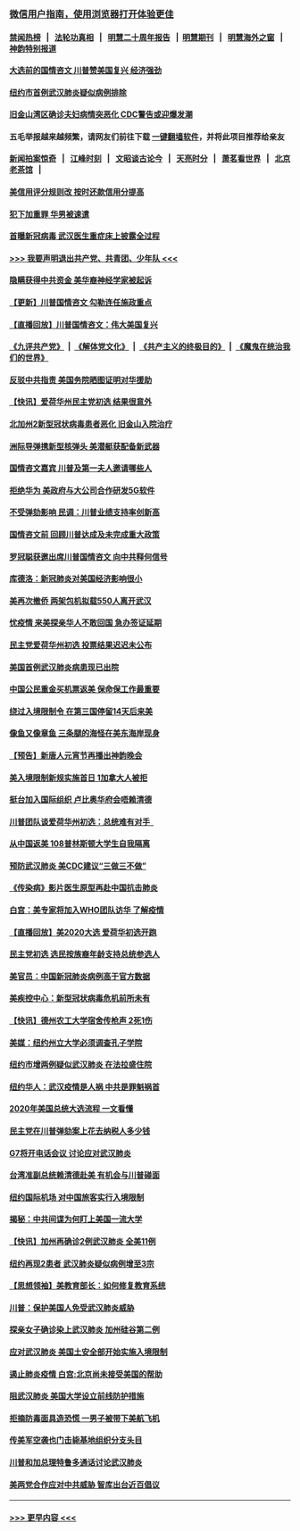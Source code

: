 ### [微信用户指南，使用浏览器打开体验更佳](https://github.com/gfw-breaker/banned-news1/blob/master/indexes/wechat-guide.md?t=0)
#### [禁闻热榜](热点新闻.md?t=0)  &nbsp;&nbsp;|&nbsp;&nbsp; [法轮功真相](https://github.com/gfw-breaker/truth/blob/master/README.md?t=0) &nbsp;&nbsp;|&nbsp;&nbsp; [明慧二十周年报告](https://github.com/gfw-breaker/mh-reports/blob/master/README.md?t=0) &nbsp;&nbsp;|&nbsp;&nbsp;[明慧期刊](https://github.com/gfw-breaker/mh-qikan) &nbsp;&nbsp;|&nbsp;&nbsp; [明慧海外之窗](https://github.com/gfw-breaker/mh-news/blob/master/README.md?t=0) &nbsp;&nbsp;|&nbsp;&nbsp; [神韵特别报道](https://github.com/gfw-breaker/mh-news/blob/master/shenyun.md?t=0)
#### [大选前的国情咨文 川普赞美国复兴 经济强劲](../pages/nsc412/n11845526.md?t=02051911) 
#### [纽约市首例武汉肺炎疑似病例排除](../pages/nsc412/n11844989.md?t=02051911) 
#### [旧金山湾区确诊夫妇病情突恶化 CDC警告或迎爆发潮](../pages/nsc412/n11845730.md?t=02051911) 
#### 五毛举报越来越频繁，请网友们前往下载 [一键翻墙软件](https://github.com/gfw-breaker/ssr-accounts)，并将此项目推荐给亲友
#### [新闻拍案惊奇](https://github.com/gfw-breaker/banned-news1/blob/master/pages/link4.md) &nbsp;&nbsp;|&nbsp;&nbsp; [江峰时刻](https://github.com/gfw-breaker/banned-news1/blob/master/pages/link4.md) &nbsp;&nbsp;|&nbsp;&nbsp; [文昭谈古论今](https://github.com/gfw-breaker/banned-news1/blob/master/pages/link4.md) &nbsp;&nbsp;|&nbsp;&nbsp; [天亮时分](https://github.com/gfw-breaker/banned-news1/blob/master/pages/link4.md) &nbsp;&nbsp;|&nbsp;&nbsp; [萧茗看世界](https://github.com/gfw-breaker/banned-news1/blob/master/pages/link4.md) &nbsp;&nbsp;|&nbsp;&nbsp; [北京老茶馆](https://github.com/gfw-breaker/banned-news1/blob/master/pages/link4.md) &nbsp;&nbsp;|&nbsp;&nbsp; 
#### [美信用评分规则改  按时还款信用分提高](../pages/nsc412/n11845488.md?t=02051911) 
#### [犯下加重罪 华男被速遣](../pages/nsc412/n11845476.md?t=02051911) 
#### [首曝新冠病毒 武汉医生重症床上披露全过程](../pages/nsc412/n11845150.md?t=02051911) 
#### [>>> 我要声明退出共产党、共青团、少年队 <<<](https://github.com/begood0513/goodnews/blob/master/quit/letter.md) 
#### [隐瞒获得中共资金 美华裔神经学家被起诉](../pages/nsc412/n11844879.md?t=02051911) 
#### [【更新】川普国情咨文 勾勒连任施政重点](../pages/nsc412/n11845223.md?t=02051911) 
#### [【直播回放】川普国情咨文：伟大美国复兴](../pages/nsc412/n11842079.md?t=02051911) 
#### [《九评共产党》](https://github.com/begood0513/9ping.md/blob/master/README.md) &nbsp;|&nbsp; [《解体党文化》](../../../../jtdwh.md/blob/master/README.md)  &nbsp;|&nbsp; [《共产主义的终极目的》](../../../../gczydzjmd.md/blob/master/README.md) &nbsp;|&nbsp; [《魔鬼在统治我们的世界》](../../../../mgztzwmdsj.md/blob/master/README.md) 
#### [反驳中共指责 美国务院晒图证明对华援助](../pages/nsc412/n11844859.md?t=02051911) 
#### [【快讯】爱荷华州民主党初选 结果很意外](../pages/nsc412/n11844878.md?t=02051911) 
#### [北加州2新型冠状病毒患者恶化 旧金山入院治疗](../pages/nsc412/n11844842.md?t=02051911) 
#### [洲际导弹携新型核弹头 美潜艇获配备新武器](../pages/nsc412/n11844680.md?t=02051911) 
#### [国情咨文嘉宾 川普及第一夫人邀请哪些人](../pages/nsc412/n11844712.md?t=02051911) 
#### [拒绝华为 美政府与大公司合作研发5G软件](../pages/nsc412/n11844625.md?t=02051911) 
#### [不受弹劾影响 民调：川普业绩支持率创新高](../pages/nsc412/n11844622.md?t=02051911) 
#### [国情咨文前 回顾川普达成及未完成重大政策](../pages/nsc412/n11844581.md?t=02051911) 
#### [罗冠聪获邀出席川普国情咨文 向中共释何信号](../pages/nsc412/n11844355.md?t=02051911) 
#### [库德洛：新冠肺炎对美国经济影响很小](../pages/nsc412/n11844418.md?t=02051911) 
#### [美再次撤侨 两架包机拟载550人离开武汉](../pages/nsc412/n11844407.md?t=02051911) 
#### [忧疫情 来美探亲华人不敢回国 急办签证延期](../pages/nsc412/n11843344.md?t=02051911) 
#### [民主党爱荷华州初选 投票结果迟迟未公布](../pages/nsc412/n11844207.md?t=02051911) 
#### [美国首例武汉肺炎病患现已出院](../pages/nsc412/n11842740.md?t=02051911) 
#### [中国公民重金买机票返美 保命保工作最重要](../pages/nsc412/n11843282.md?t=02051911) 
#### [绕过入境限制令  在第三国停留14天后来美](../pages/nsc412/n11843341.md?t=02051911) 
#### [像鱼又像章鱼 三条腿的海怪在美东海岸现身](../pages/nsc412/n11843092.md?t=02051911) 
#### [【预告】新唐人元宵节再播出神韵晚会](../pages/nsc412/n11843192.md?t=02051911) 
#### [美入境限制新规实施首日 1加拿大人被拒](../pages/nsc412/n11843058.md?t=02051911) 
#### [挺台加入国际组织 卢比奥华府会唔赖清德](../pages/nsc412/n11843023.md?t=02051911) 
#### [川普团队谈爱荷华州初选：总统难有对手  ](../pages/nsc412/n11842867.md?t=02051911) 
#### [从中国返美 108普林斯顿大学生自我隔离](../pages/nsc412/n11842714.md?t=02051911) 
#### [预防武汉肺炎 美CDC建议“三做三不做”](../pages/nsc412/n11842700.md?t=02051911) 
#### [《传染病》影片医生原型再赴中国抗击肺炎](../pages/nsc412/n11842626.md?t=02051911) 
#### [白宫：美专家将加入WHO团队访华 了解疫情](../pages/nsc412/n11842198.md?t=02051911) 
#### [【直播回放】美2020大选 爱荷华初选开跑](../pages/nsc412/n11841820.md?t=02051911) 
#### [民主党初选 选民按族裔年龄支持总统参选人](../pages/nsc412/n11842239.md?t=02051911) 
#### [美官员：中国新冠肺炎病例高于官方数据](../pages/nsc412/n11842452.md?t=02051911) 
#### [美疾控中心：新型冠状病毒危机前所未有](../pages/nsc412/n11842406.md?t=02051911) 
#### [【快讯】德州农工大学宿舍传枪声 2死1伤](../pages/nsc412/n11842279.md?t=02051911) 
#### [美媒：纽约州立大学必须调查孔子学院](../pages/nsc412/n11840637.md?t=02051911) 
#### [纽约市增两例疑似武汉肺炎 在法拉盛住院](../pages/nsc412/n11840625.md?t=02051911) 
#### [纽约华人：武汉疫情是人祸 中共是罪魁祸首](../pages/nsc412/n11840631.md?t=02051911) 
#### [2020年美国总统大选流程 一文看懂](../pages/nsc412/n11842056.md?t=02051911) 
#### [民主党在川普弹劾案上花去纳税人多少钱](../pages/nsc412/n11841941.md?t=02051911) 
#### [G7将开电话会议 讨论应对武汉肺炎](../pages/nsc412/n11841658.md?t=02051911) 
#### [台湾准副总统赖清德赴美 有机会与川普碰面](../pages/nsc412/n11841332.md?t=02051911) 
#### [纽约国际机场  对中国旅客实行入境限制](../pages/nsc412/n11840619.md?t=02051911) 
#### [揭秘：中共间谍为何盯上美国一流大学](../pages/nsc412/n11840270.md?t=02051911) 
#### [【快讯】加州再确诊2例武汉肺炎 全美11例](../pages/nsc412/n11840339.md?t=02051911) 
#### [纽约再现2患者 武汉肺炎疑似病例增至3宗](../pages/nsc412/n11840010.md?t=02051911) 
#### [【思想领袖】美教育部长：如何修复教育系统](../pages/nsc412/n11690865.md?t=02051911) 
#### [川普：保护美国人免受武汉肺炎威胁](../pages/nsc412/n11839718.md?t=02051911) 
#### [探亲女子确诊染上武汉肺炎 加州硅谷第二例](../pages/nsc412/n11839784.md?t=02051911) 
#### [应对武汉肺炎 美国土安全部开始实施入境限制](../pages/nsc412/n11839729.md?t=02051911) 
#### [遏止肺炎疫情 白宫:北京尚未接受美国的帮助](../pages/nsc412/n11839660.md?t=02051911) 
#### [阻武汉肺炎 美国大学设立前线防护措施](../pages/nsc412/n11839479.md?t=02051911) 
#### [拒摘防毒面具造恐慌 一男子被带下美航飞机](../pages/nsc412/n11839455.md?t=02051911) 
#### [传美军空袭也门击毙基地组织分支头目](../pages/nsc412/n11839210.md?t=02051911) 
#### [川普和加总理特鲁多通话讨论武汉肺炎](../pages/nsc412/n11839128.md?t=02051911) 
#### [美两党合作应对中共威胁 智库出台近百倡议](../pages/nsc412/n11838437.md?t=02051911) 

----
#### [ >>> 更早内容 <<< ](../indexes/nsc412-earlier.md)
